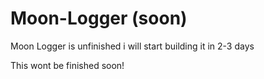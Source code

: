 # Moon-Logger (soon)
Moon Logger is unfinished i will start building it in 2-3 days

This wont be finished soon!
